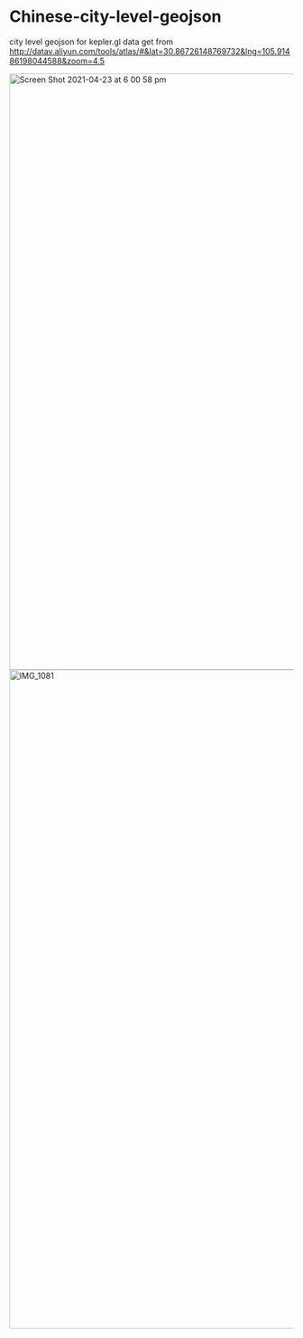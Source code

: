 
# Chinese-city-level-geojson
city level geojson for kepler.gl
data get from http://datav.aliyun.com/tools/atlas/#&lat=30.86726148769732&lng=105.91486198044588&zoom=4.5

<img width="1055" alt="Screen Shot 2021-04-23 at 6 00 58 pm" src="https://user-images.githubusercontent.com/54530856/115855479-deb13000-a45d-11eb-86e9-08e898f52530.png">

<img width="1166" alt="IMG_1081" src="https://user-images.githubusercontent.com/54530856/115855633-0ef8ce80-a45e-11eb-879c-78b1c1a2eb12.PNG">

